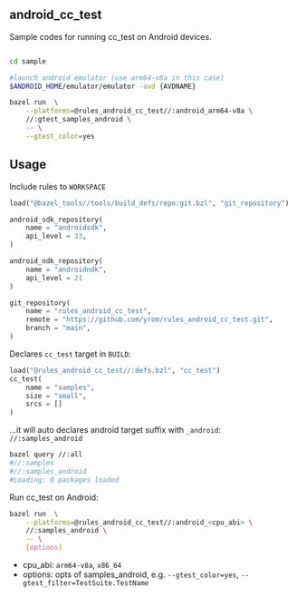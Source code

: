 ## android_cc_test

Sample codes for running cc_test on Android devices.


```sh

cd sample

#launch android emulator (use arm64-v8a in this case)
$ANDROID_HOME/emulator/emulator -avd {AVDNAME}

bazel run  \
    --platforms=@rules_android_cc_test//:android_arm64-v8a \
    //:gtest_samples_android \
    -- \
    --gtest_color=yes
```



## Usage

Include rules to `WORKSPACE`
```py
load("@bazel_tools//tools/build_defs/repo:git.bzl", "git_repository")

android_sdk_repository(
    name = "androidsdk",
    api_level = 33,
)

android_ndk_repository(
    name = "androidndk",
    api_level = 21
)

git_repository(
    name = "rules_android_cc_test",
    remote = "https://github.com/yrom/rules_android_cc_test.git",
    branch = "main",
)
```

Declares `cc_test` target in `BUILD`:
```py
load("@rules_android_cc_test//:defs.bzl", "cc_test")
cc_test(
    name = "samples",
    size = "small",
    srcs = []
)

```
...it will auto declares android target suffix with `_android`: `//:samples_android`

```sh
bazel query //:all
#//:samples
#//:samples_android
#Loading: 0 packages loaded
```

Run cc_test on Android:
```sh
bazel run  \
    --platforms=@rules_android_cc_test//:android_<cpu_abi> \
    //:samples_android \
    -- \
    [options]
```

- cpu_abi: `arm64-v8a`, `x86_64`
- options: opts of samples_android, e.g. `--gtest_color=yes`, `--gtest_filter=TestSuite.TestName`